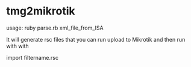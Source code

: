 # tmg2mikrotik
usage: ruby parse.rb xml_file_from_ISA

It will generate rsc files that you can run upload to Mikrotik and then run with with 

import filtername.rsc


